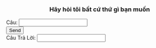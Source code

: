 
<div class="panel panel-default">
   <div class="panel-heading">
      <h3 class="panel-title">
         <center>Hãy hỏi tôi bất cứ thứ gì bạn muốn</center>
      </h3>
   </div>
   <div class="panel-body">
      <div class="form-group">
         <label for="question">Câu:</label>
         <input type="text" class="form-control" id="questionInput" value=" ">
      </div>
      <div class="panel-footer">
         <button type="button" class="btn btn-primary" id="sendButton">Send</button>
      </div>
   </div>
</div>
</div>
</div>
   <div class="form-group">
      <label for="answer">Câu Trả Lời:</label>
      <input type="text" class="form-control" id="answerInput">
   </div>
</div>
